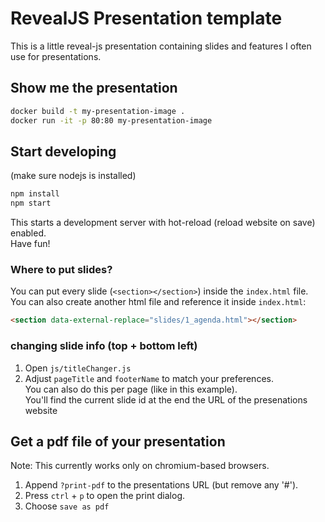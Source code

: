 # RevealJS Presentation template

This is a little reveal-js presentation containing slides and features I often use for presentations.


## Show me the presentation

```bash
docker build -t my-presentation-image .
docker run -it -p 80:80 my-presentation-image
```


## Start developing

(make sure nodejs is installed)  

```bash
npm install
npm start
```
This starts a development server with hot-reload (reload website on save) enabled.  
Have fun!

### Where to put slides?

You can put every slide (`<section></section>`) inside the `index.html` file.  
You can also create another html file and reference it inside `index.html`:
```html
<section data-external-replace="slides/1_agenda.html"></section>
```


### changing slide info (top + bottom left)

1. Open `js/titleChanger.js`
2. Adjust `pageTitle` and `footerName` to match your preferences.  
You can also do this per page (like in this example).  
You'll find the current slide id at the end the URL of the presenations website


## Get a pdf file of your presentation

Note: This currently works only on chromium-based browsers.

1. Append `?print-pdf` to the presentations URL (but remove any '#').
2. Press `ctrl` + `p` to open the print dialog.
3. Choose `save as pdf`  
